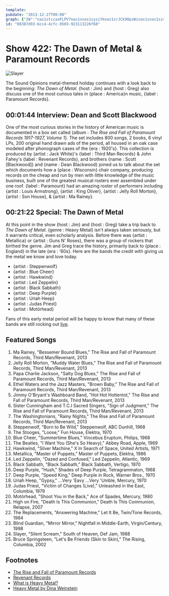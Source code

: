 ```yaml
---
template: 
pubdate: "2013-12-27T00:00"
graph: {"2W":"nas1stccaxPLPV7nas1snas1sysiYknas1srJCk90pzWinas1snas1szskYknas1sxQ7QyBWdoHjxigG3prYsjbQsC","ZM":""}
id: "08387d93-6cc4-4cfc-9503-923113226f68"
---
```






# Show 422: The Dawn of Metal & Paramount Records

![Slayer](https://static.soundopinions.org/images/2013/dawnofmetal_web.jpg)

The Sound Opinions metal-themed holiday continues with a look back to the beginning: *The Dawn of Metal*. {host : Jim} and {host : Greg} also discuss one of the most curious tales in {place : America}n music, {label : Paramount Records}.



## 00:01:44 Interview: Dean and Scott Blackwood

One of the most curious stories in the history of American music is documented in a box set called {album : *The Rise and Fall of Paramount Records 1917-1927, Volume 1*}. The set includes 800 songs, 2 books, 6 vinyl LPs, 200 original hand drawn ads of the period, all housed in an oak case modeled after phonograph cases of the {era : 1920's}. This collection is produced by {artist : Jack White}'s {label : Third Man Records} & John Fahey's {label : Revenant Records}, and brothers {name : Scott [Blackwood]} and {name : Dean Blackwood} joined us to talk about the set which documents how a {place : Wisconsin} chair company, producing records on the cheap and run by men with little knowledge of the music business, built one of the greatest musical rosters ever assembled under one roof. {label : Paramount} had an amazing roster of performers including {artist : Louis Armstrong}, {artist : King Oliver}, {artist : Jelly Roll Morton}, {artist : Son House}, & {artist : Ma Rainey}.



## 00:21:22 Special: The Dawn of Metal

At this point in the show {host : Jim} and {host : Greg} take a trip back to *The Dawn of Metal*. {genre : Heavy Metal} isn't always taken seriously, but it warrants critical, even scholarly analysis. Before there was {artist : Metallica} or {artist : Guns N' Roses}, there was a group of rockers that birthed the genre. Jim and Greg trace the history, primarily back to {place : England} in the late {era : '60s}. Here are the bands the credit with giving us the metal we know and love today.

- {artist : Steppenwolf}
- {artist : Blue Cheer}
- {artist : Hawkwind}
- {artist : Led Zeppelin}
- {artist : Black Sabbath}
- {artist : Deep Purple}
- {artist : Uriah Heep}
- {artist : Judas Priest}
- {artist : Motörhead}

Fans of this early metal period will be happy to know that many of these bands are still rocking out [live](http://leisureblogs.chicagotribune.com/turn_it_up/2008/08/heaviest-metal.html).



## Featured Songs

1. Ma Rainey, "Bessemer Bound Blues," The Rise and Fall of Paramount Records, Third Man/Revenant, 2013
2. Jelly Roll Morton, "Muddy Water Blues," The Rise and Fall of Paramount Records, Third Man/Revenant, 2013
3. Papa Charlie Jackson, "Salty Dog Blues," The Rise and Fall of Paramount Records, Third Man/Revenant, 2013
4. Ethel Waters and the Jazz Masters, "Brown Baby," The Rise and Fall of Paramount Records, Third Man/Revenant, 2013
5. Jimmy O'Bryant's Washboard Band, "Hot Hot Hottentot," The Rise and Fall of Paramount Records, Third Man/Revenant, 2013
6. Sister Cunningham and T.C.I Sacred Singers, "Sign of Judgment," The Rise and Fall of Paramount Records, Third Man/Revenant, 2013
7. The Washingtonians, "Rainy Nights," The Rise and Fall of Paramount Records, Third Man/Revenant, 2013
8. Steppenwolf, "Born to Be Wild," Steppenwolf, ABC Dunhill, 1968
9. The Stooges, "Loose," Fun House, Elektra, 1970
10. Blue Cheer, "Summertime Blues," Vincebus Eruptum, Philips, 1968
11. The Beatles, "I Want You (She's So Heavy)," Abbey Road, Apple, 1969
12. Hawkwind, "Silver Machine," X In Search of Space, United Artists, 1971
13. Metallica, "Master of Puppets," Master of Puppets, Elektra, 1986
14. Led Zeppelin, "Dazed and Confused," Led Zeppelin, Atlantic, 1969
15. Black Sabbath, "Black Sabbath," Black Sabbath, Vertigo, 1970
16. Deep Purple, "Hush," Shades of Deep Purple, Tetragrammaton, 1968
17. Deep Purple, "Speed King," Deep Purple in Rock, Warner Bros., 1970
18. Uriah Heep, "Gypsy," ...Very 'Eavy ...Very 'Umble, Mercury, 1970
19. Judas Priest, "Victim of Changes (Live)," Unleashed in the East, Columbia, 1979
20. Motörhead, "Shoot You in the Back," Ace of Spades, Mercury, 1980
21. High on Fire, "Death Is This Communion," Death Is This Communion, Relapse, 2007
22. The Replacements, "Answering Machine," Let It Be, Twin/Tone Records, 1984
23. Blind Guardian, "Mirror Mirror," Nightfall in Middle-Earth, Virgin/Century, 1998
24. Slayer, "Silent Scream," South of Heaven, Def Jam, 1988
25. Bruce Springsteen, "Let's Be Friends (Skin to Skin)," The Rising, Columbia, 2002



## Footnotes

- [The Rise and Fall of Paramount Records](http://thirdmanrecords.com/news/view/paramount-records-wonder-cabinet)
- [Revenant Records](http://www.revenantrecords.com/)
- [What is Heavy Metal?](http://en.wikipedia.org/wiki/Heavy_metal_music)
- [Heavy Metal by Dina Weinstein](http://books.google.com/books?hl=en&id=D6tGaphXVlEC&dq=deena+weinstein&printsec=frontcover&source=web&ots=vgGXcHWcQU&sig=RGUgu5tuHYNtq544676sn-S2CJg&sa=X&oi=book_result&resnum=7&ct=result#PPP1,M1)